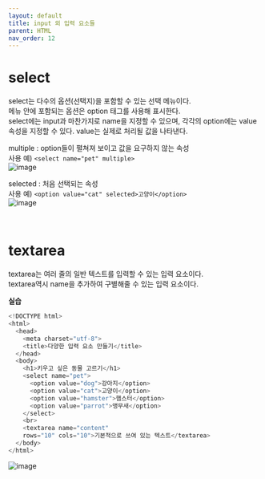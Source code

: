 ```yaml
---
layout: default
title: input 외 입력 요소들
parent: HTML
nav_order: 12
---  
```


# select  
select는 다수의 옵션(선택지)을 포함할 수 있는 선택 메뉴이다.  
메뉴 안에 포함되는 옵션은 option 태그를 사용해 표시한다.  
select에는 input과 마찬가지로 name을 지정할 수 있으며, 각각의 option에는 value 속성을 지정할 수 있다. value는 실제로 처리될 값을 나타낸다.  

multiple : option들이 펼쳐져 보이고 값을 요구하지 않는 속성  
사용 예) `<select name="pet" multiple>`  
![image](https://github.com/jjsok73379/jjsok73379.github.io/assets/114732330/249c67fc-4b31-45c8-87bc-efeb2526423e)  

selected : 처음 선택되는 속성  
사용 예) `<option value="cat" selected>고양이</option>`  
![image](https://github.com/jjsok73379/jjsok73379.github.io/assets/114732330/ac2d8408-d01e-4116-8e1a-f9c8ac37f688)  

<br>  

# textarea  
textarea는 여러 줄의 일반 텍스트를 입력할 수 있는 입력 요소이다.  
textarea역시 name을 추가하여 구별해줄 수 있는 입력 요소이다.  

**실습**  
```java
<!DOCTYPE html>
<html>
  <head>
    <meta charset="utf-8">
    <title>다양한 입력 요소 만들기</title>
  </head>
  <body>
    <h1>키우고 싶은 동물 고르기</h1>
    <select name="pet">
      <option value="dog">강아지</option>
      <option value="cat">고양이</option>
      <option value="hamster">햄스터</option>
      <option value="parrot">앵무새</option>
    </select>
    <br>
    <textarea name="content"
    rows="10" cols="10">기본적으로 쓰여 있는 텍스트</textarea>
  </body>
</html>
```  
![image](https://github.com/jjsok73379/jjsok73379.github.io/assets/114732330/181cb67d-af33-497c-b875-716da6b76796)
